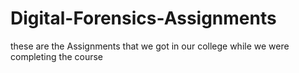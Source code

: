# Digital-Forensics-Assignments

 these are the Assignments that we got in our college while we were completing the course 

